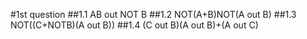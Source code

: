 #1st question
##1.1
AB out NOT B
##1.2
NOT(A+B)NOT(A out B)
##1.3
NOT((C+NOTB)(A out B))
##1.4
(C out B)(A out B)+(A out C)


